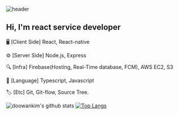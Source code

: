 ![header](https://capsule-render.vercel.app/api?type=wave&color=c780e5&height=240&section=header&text=Kevin%20Kim&fontSize=60&fontColor=ffffff&fontAlignY=40&animation=twinkling)

## Hi, I'm react service developer

🖥 [Client Side] React, React-native

⚙️ [Server Side] Node.js, Express

🔍 [Infra] Firebase(Hosting, Real-Time database, FCM), AWS EC2, S3

📗 [Language] Typescript, Javascript

🏷 [Etc] Git, Git-flow, Source Tree.  

![doowankim's github stats](https://github-readme-stats.vercel.app/api?username=doowankim&show_icons=true&theme=synthwave&hide_border=true)
[![Top Langs](https://github-readme-stats.vercel.app/api/top-langs/?username=doowankim&layout=compact)](https://github.com/anuraghazra/github-readme-stats)
